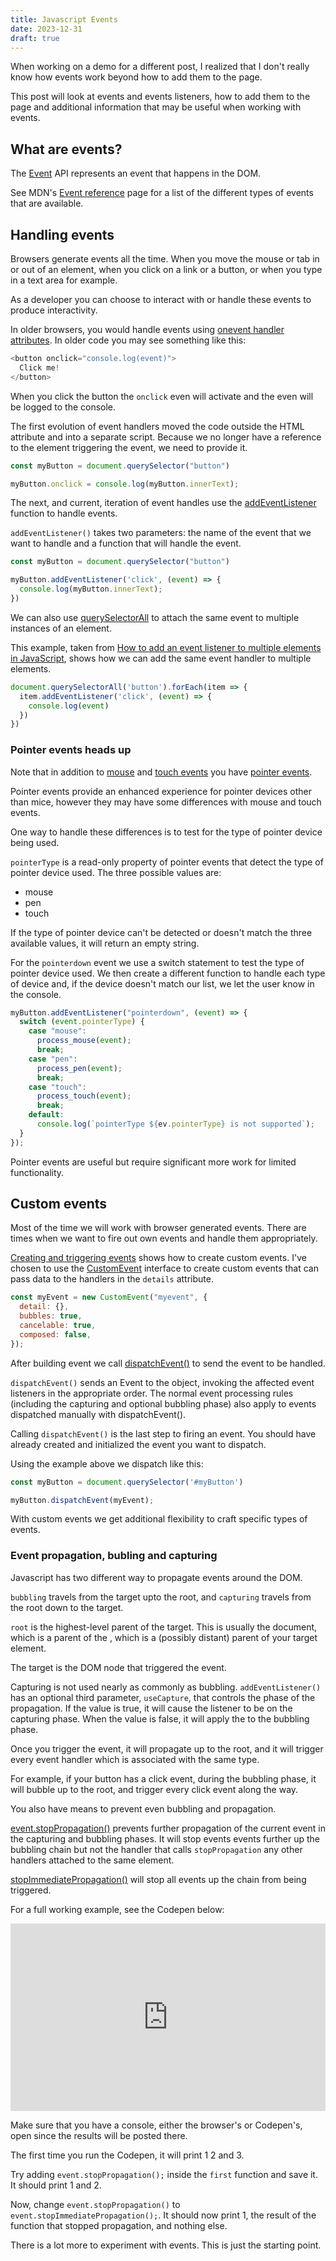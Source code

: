 ```yaml
---
title: Javascript Events
date: 2023-12-31
draft: true
---
```



When working on a demo for a different post, I realized that I don't really know how events work beyond how to add them to the page.

This post will look at events and events listeners, how to add them to the page and additional information that may be useful when working with events.

## What are events?

The [Event](https://developer.mozilla.org/en-US/docs/Web/API/Event) API represents an event that happens in the DOM.

See MDN's [Event reference](https://developer.mozilla.org/en-US/docs/Web/Events) page for a list of the different types of events that are available.

## Handling events

Browsers generate events all the time. When you move the mouse or tab in or out of an element, when you click on a link or a button, or when you type in a text area for example.

As a developer you can choose to interact with or handle these events to produce interactivity.

In older browsers, you would handle events using [onevent handler attributes](https://developer.mozilla.org/en-US/docs/Web/HTML/Attributes#event_handler_attributes). In older code you may see something like this:

```js
<button onclick="console.log(event)">
  Click me!
</button>
```

When you click the button the `onclick` even will activate and the even will be logged to the console.

The first evolution of event handlers moved the code outside the HTML attribute and into a separate script. Because we no longer have a reference to the element triggering the event, we need to provide it.

```js
const myButton = document.querySelector("button")

myButton.onclick = console.log(myButton.innerText);
```

The next, and current, iteration of event handles use the [addEventListener](https://developer.mozilla.org/en-US/docs/Web/API/Event#:~:text=EventTarget.addEventListener()) function to handle events.

`addEventListener()` takes two parameters: the name of the event that we want to handle and a function that will handle the event.

```js
const myButton = document.querySelector("button")

myButton.addEventListener('click', (event) => {
  console.log(myButton.innerText);
})
```

We can also use [querySelectorAll](https://developer.mozilla.org/en-US/docs/Web/API/Document/querySelectorAll) to attach the same event to multiple instances of an element.

This example, taken from [How to add an event listener to multiple elements in JavaScript](https://flaviocopes.com/how-to-add-event-listener-multiple-elements-javascript/), shows how we can add the same event handler to multiple elements.

```js
document.querySelectorAll('button').forEach(item => {
  item.addEventListener('click', (event) => {
    console.log(event)
  })
})
```

### Pointer events heads up

Note that in addition to [mouse](https://developer.mozilla.org/en-US/docs/Web/API/MouseEvent) and [touch events](https://developer.mozilla.org/en-US/docs/Web/API/Touch_events) you have [pointer events](https://developer.mozilla.org/en-US/docs/Web/API/Pointer_events).

Pointer events provide an enhanced experience for pointer devices other than mice, however they may have some differences with mouse and touch events.

One way to handle these differences is to test for the type of pointer device being used.

`pointerType` is a read-only property of pointer events that detect the type of pointer device used. The three possible values are:

* mouse
* pen
* touch

If the type of pointer device can't be detected or doesn't match the three available values, it will return an empty string.

For the `pointerdown` event we use a switch statement to test the type of pointer device used. We then create a different function to handle each type of device and, if the device doesn't match our list, we let the user know in the console.

```js
myButton.addEventListener("pointerdown", (event) => {
  switch (event.pointerType) {
    case "mouse":
      process_mouse(event);
      break;
    case "pen":
      process_pen(event);
      break;
    case "touch":
      process_touch(event);
      break;
    default:
      console.log(`pointerType ${ev.pointerType} is not supported`);
  }
});
```

Pointer events are useful but require significant more work for limited functionality.

## Custom events

Most of the time we will work with browser generated events. There are times when we want to fire out own events and handle them appropriately.

[Creating and triggering events](https://developer.mozilla.org/en-US/docs/Web/Events/Creating_and_triggering_events) shows how to create custom events. I've chosen to use the [CustomEvent](https://developer.mozilla.org/en-US/docs/Web/API/CustomEvent) interface to create custom events that can pass data to the handlers in the `details` attribute.

```js
const myEvent = new CustomEvent("myevent", {
  detail: {},
  bubbles: true,
  cancelable: true,
  composed: false,
});
```

After building event we call [dispatchEvent()](https://developer.mozilla.org/en-US/docs/Web/API/EventTarget/dispatchEvent) to send the event to be handled.

`dispatchEvent()` sends an Event to the object, invoking the affected event listeners in the appropriate order. The normal event processing rules (including the capturing and optional bubbling phase) also apply to events dispatched manually with dispatchEvent().

Calling `dispatchEvent()` is the last step to firing an event. You  should have already created and initialized the event you want to dispatch.

Using the example above we dispatch like this:

```js
const myButton = document.querySelector('#myButton')

myButton.dispatchEvent(myEvent);
```

With custom events we get additional flexibility to craft specific types of events.

### Event propagation, bubling and capturing

Javascript has two different way to propagate events around the DOM.

`bubbling` travels from the target upto the root, and `capturing` travels from the root down to the target.

`root` is the highest-level parent of the target. This is usually the document, which is a parent of the , which is a (possibly distant) parent of your target element.

The target is the DOM node that triggered the event.

Capturing is not used nearly as commonly as bubbling. `addEventListener()` has an optional third parameter, `useCapture`, that controls the phase of the propagation. If the value is  true, it will cause the listener to be on the capturing phase. When the value is false, it will apply the to the bubbling phase.

Once you trigger the event, it will propagate up to the root, and it will trigger every event handler which is associated with the same type.

For example, if your button has a click event, during the bubbling phase, it will bubble up to the root, and trigger every click event along the way.

You also have means to prevent even bubbling and propagation.

[event.stopPropagation()](https://developer.mozilla.org/en-US/docs/Web/API/Event/stopPropagation) prevents further propagation of the current event in the capturing and bubbling phases. It will stop events events further up the bubbling chain but not the handler that calls `stopPropagation` any other handlers attached to the same element.

[stopImmediatePropagation()](https://developer.mozilla.org/en-US/docs/Web/API/Event/stopImmediatePropagation) will stop all events up the chain from being triggered.

For a full working example, see the Codepen below:

<iframe height="300" style="width: 100%;" scrolling="no" title="event propagation" src="https://codepen.io/caraya/embed/zYyMzBW?default-tab=result&editable=true" frameborder="no" loading="lazy" allowtransparency="true" allowfullscreen="true">
  See the Pen <a href="https://codepen.io/caraya/pen/zYyMzBW">
  event propagation</a> by Carlos Araya (<a href="https://codepen.io/caraya">@caraya</a>)
  on <a href="https://codepen.io">CodePen</a>.
</iframe>

Make sure that you have a console, either the browser's or Codepen's, open since the results will be posted there.

The first time you run the Codepen, it will print 1 2 and 3.

Try adding `event.stopPropagation();` inside the `first` function and save it. It should print 1 and 2.

Now, change `event.stopPropagation()` to `event.stopImmediatePropagation();`. It should now print 1, the result of the function that stopped propagation, and nothing else.

There is a lot more to experiment with events. This is just the starting point.
